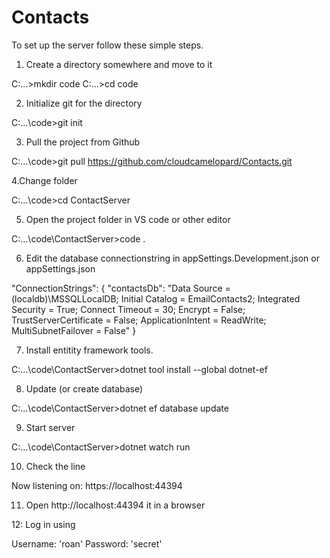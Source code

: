 # Contacts

To set up the server follow these simple steps.

1. Create a directory somewhere and move to it
  
  C:\...>mkdir code
  C:\...>cd code
  
2. Initialize git for the directory

  C:\...\code>git init
 
3. Pull the project from Github
  
  C:\...\code>git pull https://github.com/cloudcamelopard/Contacts.git
  
4.Change folder

  C:\...\code>cd ContactServer

5. Open the project folder in VS code or other editor

  C:\...\code\ContactServer>code .
  
6. Edit the database connectionstring in appSettings.Development.json or appSettings.json 

  "ConnectionStrings": {
	  "contactsDb": "Data Source = (localdb)\\MSSQLLocalDB; Initial Catalog = EmailContacts2; Integrated Security = True; Connect Timeout = 30; Encrypt = False; TrustServerCertificate = False; ApplicationIntent = ReadWrite; MultiSubnetFailover = False"
  }
  
7. Install entitity framework tools.

C:\...\code\ContactServer>dotnet tool install --global dotnet-ef
  
8. Update (or create database)

  C:\...\code\ContactServer>dotnet ef database update
  
9. Start server

  C:\...\code\ContactServer>dotnet watch run
  
10. Check the line 
  
  Now listening on: https://localhost:44394

11. Open http://localhost:44394 it in a browser

12: Log in using
  
  Username: 'roan'
  Password: 'secret'

  
  



